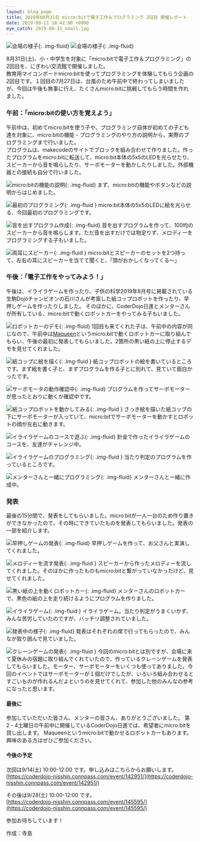 ```yaml
---
layout: blog_page
title: 2019年08月31日 micro:bitで電子工作＆プログラミング 2回目 開催レポート
date: 2019-09-11 18:42:00 +0900
eye_catch: 2019-08-31_small.jpg
---
```


![会場の様子](/assets/img/2019-08-31_0-1.jpg){: .img-fluid}
![会場の様子](/assets/img/2019-08-31_0-2.jpg){: .img-fluid}

8月31日(土)、小・中学生を対象に「micro:bitで電子工作＆プログラミング」の2回目を、にぎわい交流館で開催しました。<br/>
教育用マイコンボードmicro:bitを使ってプログラミングを体験してもらう企画の2回目です。１回目の7月27日は、台風のため午前中で終わってしまいましたが、今回は午後も無事に行え、たくさんmicro:bitに挑戦してもらう時間を作れました。


### 午前：「micro:bitの使い方を覚えよう」
午前中は、初めてmicro:bitを使う子や、プログラミング自体が初めての子ども達を対象に、micro:bitの機能・プログラミングのやり方の説明から、実際のプログラミングまで行いました。<br/>
プログラムは、makecodeのサイトでブロックを組み合わせて作りました。作ったプログラムをmicro:bitに転送して、micro:bit本体の5x5のLEDを光らせたり、スピーカーから音を鳴らしたり、サーボモーターを動かしたりしました。外部機器との接続も自分で行いました。

![micro:bitの機能の説明](/assets/img/2019-08-31_1-1.jpg){: .img-fluid}
まず、micro:bitの機能やボタンなどの説明からはじめました。

![最初のプログラミング](/assets/img/2019-08-31_1-2.jpg){: .img-fluid }
micro:bit本体の5x5のLEDに絵を光らせる、今回最初のプログラミングです。

![音を出すプログラム作成](/assets/img/2019-08-31_1-3.jpg){: .img-fluid}
音を出すプログラムを作って、100均のスピーカーから音を鳴らします。ただ音を出すだけでは物足りず、メロディーをプログラミングする子もいました。

![両耳にスピーカー](/assets/img/2019-08-31_1-4.jpg){: .img-fluid }
micro:bitとスピーカーのセットを2つ持って、左右の耳にスピーカーを当てて聞くと、「頭がおかしくなってくる〜」

### 午後：「電子工作をやってみよう！」

午後は、イライラゲームを作ったり、子供の科学2019年8月号に掲載されている生駒Dojoチャンピオンの石川さんが考案した紙コップロボットを作ったり、早押しゲームを作ったりしました。
そのほかに、CoderDojo日進とメンターさんが所有している、micro:bitで動くロボットカーをやってみる子もいました。

![ロボットカーのデモ](/assets/img/2019-08-31_2-1.jpg){: .img-fluid}
1回目も来てくれた子は、午前中の内容が同じなので、午前中は[Maqueen](https://wiki.dfrobot.com/micro:Maqueen_for_micro:bit_SKU:ROB0148-E(ROB0148))というmicro:bitで動くロボットカーに取り組んでもらい、午後の最初に発表してもらいました。2箇所の黒い紙の上に停止するデモを見せてくれました。

![紙コップに絵を描く](/assets/img/2019-08-31_2-2.jpg){: .img-fluid }
紙コップロボットの絵を書いているところです。まず絵を書く子と、まずプログラムを作る子とに別れて、見ていて面白かったです。

![サーボモータの動作確認中](/assets/img/2019-08-31_2-3.jpg){: .img-fluid}
プログラムを作ってサーボモーターが思ったとおりに動くか確認中です。

![紙コップロボットを動かしてみる](/assets/img/2019-08-31_2-4.jpg){: .img-fluid }
さっき絵を描いた紙コップの下にサーボモーターが入っていて、micro:bitでサーボモーターを動かすとロボットの顔が左右に動きます。

![イライラゲームのコースで遊ぶ](/assets/img/2019-08-31_2-5.jpg){: .img-fluid}
針金で作ったイライラゲームのコースを、友達がチャレンジ中。

![イライラゲームのプログラミング](/assets/img/2019-08-31_2-6.jpg){: .img-fluid }
当たり判定のプログラムを作っているところです。

![メンターさんと一緒にプログラミング](/assets/img/2019-08-31_2-7.jpg){: .img-fluid}
メンターさんと一緒に作成中。

### 発表

最後の15分間で、発表をしてもらいました。micro:bitが一人一台のため作り置きができなかったので、その時にできていたものを発表してもらいました。発表の一部を紹介します。

![早押しゲームの発表](/assets/img/2019-08-31_3-1.jpg){: .img-fluid}
早押しゲームを作って、お父さんと実演してくれました。

![メロディーを流す発表](/assets/img/2019-08-31_3-2.jpg){: .img-fluid }
スピーカーから作ったメロディーを流してくれました。そのほかに作ったものもmicro:bitと繋がっていなかったけど、見せてくれました。

![黒い紙の上を動くロボットカー](/assets/img/2019-08-31_3-3.jpg){: .img-fluid}
メンターさんのロボットカーで、黒色の紙の上を走り続けるようにプログラムを作りました。

![イライラゲーム](/assets/img/2019-08-31_3-4.jpg){: .img-fluid }
イライラゲーム。当たり判定がうまくいかず、みんな苦労していたのですが、バッチリ調整されていました。

![発表中の様子](/assets/img/2019-08-31_3-5.jpg){: .img-fluid}
発表はそれぞれの席で行ってもらったので、みんなが取り囲んで見ていました。

![クレーンゲームの発表](/assets/img/2019-08-31_3-6.jpg){: .img-fluid }
今回のmicro:bitとは別ですが、会場に来て夏休みの宿題に取り組んでくれていたので、作っているクレーンゲームを発表してもらいました。モーター、サーボモーターをいくつも使ってありました。今回のイベントではサーボモーターが１個だけでしたが、いろいろ組み合わせるとすごいものが作れるんだよというのを見せてくれて、参加した他のみんなの参考になったと思います。

#### 最後に
参加していただいた皆さん、メンターの皆さん、ありがとうございました。
第2・4土曜日の午前中に開催しているCoderDojo日進では、希望者にmicro:bitを貸し出します。
Maqueenというmicro:bitで動かせるロボットカーもあります。
興味のある方はぜひご参加ください。

#### 今後の予定

次回は9/14(土) 10:00-12:00 です。申し込みはこちらからお願いします。<br />
[https://coderdojo-nisshin.connpass.com/event/142951/](https://coderdojo-nisshin.connpass.com/event/142951/)<br />

その後は9/28(土) 10:00-12:00 です。<br />
[https://coderdojo-nisshin.connpass.com/event/145595/](https://coderdojo-nisshin.connpass.com/event/145595/)<br />

参加お待ちしています！

作成：寺島
